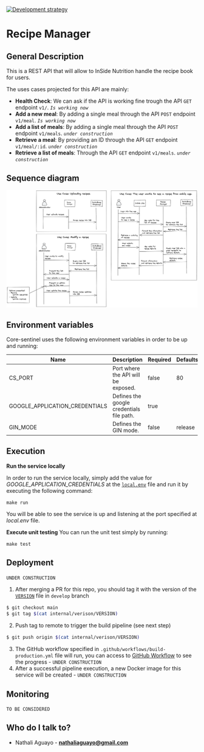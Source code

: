
[![Development strategy](https://img.shields.io/static/v1?label=DEVELOPMENT%20STRATEGY&message=GITHUB%20FLOW&color=blue)](https://docs.github.com/en/get-started/quickstart/github-flow)
# Recipe Manager

## General Description
This is a REST API that will allow to InSide Nutrition handle the recipe book for users.

The uses cases projected for this API are mainly:
- **Health Check**: We can ask if the API is working fine trough the API `GET` endpoint `v1/`. *`Is working now`*
- **Add a new meal**: By adding a single meal through the API `POST` endpoint `v1/meal`. *`Is working now`*
- **Add a list of meals**: By adding a single meal through the API `POST` endpoint `v1/meals`. *`under construction`*
- **Retrieve a meal**: By providing an ID through the API `GET` endpoint `v1/meal/:id`. *`under construction`*
- **Retrieve a list of meals**: Through the API `GET` endpoint `v1/meals`. *`under construction`*

## Sequence diagram
![RecipeManager.png](/internal/docs/images/RecipeManager.png)


## Environment variables
Core-sentinel uses the following environment variables in order to be up and running: 

| Name                   | Description                               | Required | Defaults |
|------------------------|-------------------------------------------|----------|---------|
| CS_PORT                | Port where the API will be exposed.       | false    | 80      |
| GOOGLE_APPLICATION_CREDENTIALS             | Defines the google credentials file path. | true      |
| GIN_MODE               | Defines the GIN mode.                     | false    | release |

## Execution

**Run the service locally**

In order to run the service locally, simply add the value for *GOOGLE_APPLICATION_CREDENTIALS* at the [`local.env`](/local.env) file and run it by executing the following command: 

```
make run
```

You will be able to see the service is up and listening at the port specified at *local.env* file.

**Execute unit testing**
You can run the unit test simply by running:
```
make test
```

## Deployment
`UNDER CONSTRUCTION`

1. After merging a PR for this repo, you should tag it with the version of the [`VERSION`](/internal/version/VERSION) file in `develop` branch
```sh
$ git checkout main
$ git tag $(cat internal/verison/VERSION)
```
2. Push tag to remote to trigger the build pipeline (see next step)
```sh
$ git push origin $(cat internal/verison/VERSION)
```
3. The GitHub workflow specified in `.github/workflows/build-production.yml` file will run, you can access to
[GitHub Workflow](https://github.com/recipe-manager/actions) to see the progress - `UNDER CONSTRUCTION`
4. After a successful pipeline execution, a new Docker image for this service will be created -
   `UNDER CONSTRUCTION`

## Monitoring
`TO BE CONSIDERED`
## Who do I talk to?
* Nathali Aguayo - **nathaliaguayo@gmail.com**